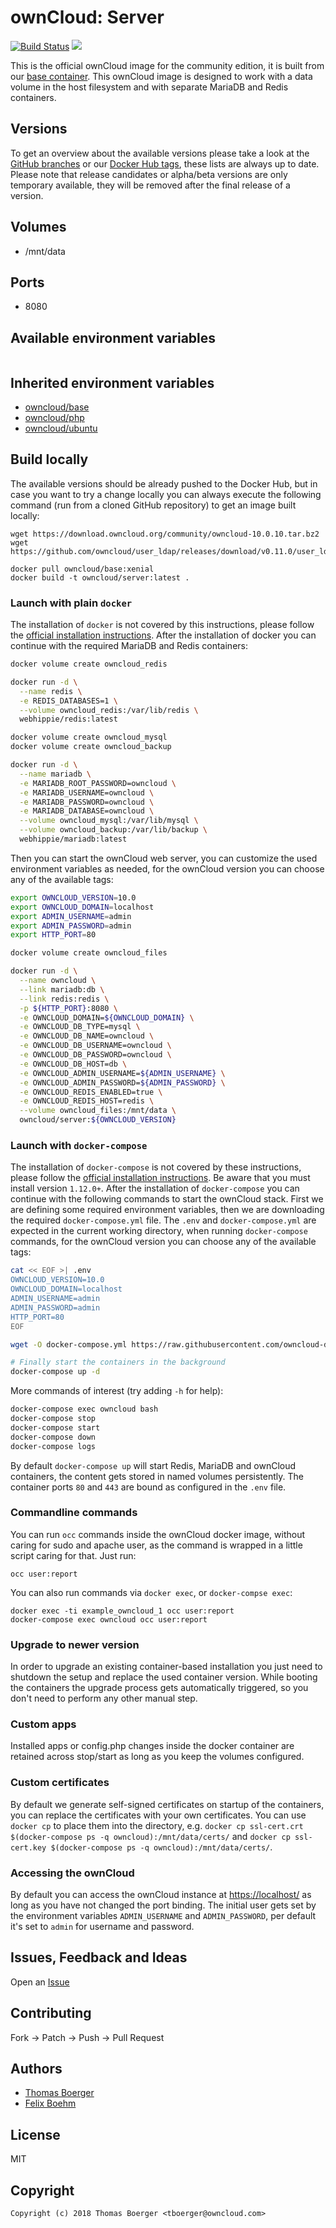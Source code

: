 # ownCloud: Server

[![Build Status](https://drone.owncloud.com/api/badges/owncloud-docker/server/status.svg)](https://drone.owncloud.com/owncloud-docker/server)
[![](https://images.microbadger.com/badges/image/owncloud/server.svg)](https://microbadger.com/images/owncloud/server "Get your own image badge on microbadger.com")

This is the official ownCloud image for the community edition, it is built from our [base container](https://registry.hub.docker.com/u/owncloud/base/). This ownCloud image is designed to work with a data volume in the host filesystem and with separate MariaDB and Redis containers.


## Versions

To get an overview about the available versions please take a look at the [GitHub branches](https://github.com/owncloud-docker/server/branches/all) or our [Docker Hub tags](https://hub.docker.com/r/owncloud/server/tags/), these lists are always up to date. Please note that release candidates or alpha/beta versions are only temporary available, they will be removed after the final release of a version.


## Volumes

* /mnt/data


## Ports

* 8080


## Available environment variables

```

```

## Inherited environment variables

* [owncloud/base](https://github.com/owncloud-docker/base#available-environment-variables)
* [owncloud/php](https://github.com/owncloud-docker/php#available-environment-variables)
* [owncloud/ubuntu](https://github.com/owncloud-docker/ubuntu#available-environment-variables)


## Build locally

The available versions should be already pushed to the Docker Hub, but in case you want to try a change locally you can always execute the following command (run from a cloned GitHub repository) to get an image built locally:

```
wget https://download.owncloud.org/community/owncloud-10.0.10.tar.bz2
wget https://github.com/owncloud/user_ldap/releases/download/v0.11.0/user_ldap.tar.gz

docker pull owncloud/base:xenial
docker build -t owncloud/server:latest .
```


### Launch with plain `docker`

The installation of `docker` is not covered by this instructions, please follow the [official installation instructions](https://docs.docker.com/engine/installation/). After the installation of docker you can continue with the required MariaDB and Redis containers:

```bash
docker volume create owncloud_redis

docker run -d \
  --name redis \
  -e REDIS_DATABASES=1 \
  --volume owncloud_redis:/var/lib/redis \
  webhippie/redis:latest

docker volume create owncloud_mysql
docker volume create owncloud_backup

docker run -d \
  --name mariadb \
  -e MARIADB_ROOT_PASSWORD=owncloud \
  -e MARIADB_USERNAME=owncloud \
  -e MARIADB_PASSWORD=owncloud \
  -e MARIADB_DATABASE=owncloud \
  --volume owncloud_mysql:/var/lib/mysql \
  --volume owncloud_backup:/var/lib/backup \
  webhippie/mariadb:latest
```

Then you can start the ownCloud web server, you can customize the used environment variables as needed, for the ownCloud version you can choose any of the available tags:

```bash
export OWNCLOUD_VERSION=10.0
export OWNCLOUD_DOMAIN=localhost
export ADMIN_USERNAME=admin
export ADMIN_PASSWORD=admin
export HTTP_PORT=80

docker volume create owncloud_files

docker run -d \
  --name owncloud \
  --link mariadb:db \
  --link redis:redis \
  -p ${HTTP_PORT}:8080 \
  -e OWNCLOUD_DOMAIN=${OWNCLOUD_DOMAIN} \
  -e OWNCLOUD_DB_TYPE=mysql \
  -e OWNCLOUD_DB_NAME=owncloud \
  -e OWNCLOUD_DB_USERNAME=owncloud \
  -e OWNCLOUD_DB_PASSWORD=owncloud \
  -e OWNCLOUD_DB_HOST=db \
  -e OWNCLOUD_ADMIN_USERNAME=${ADMIN_USERNAME} \
  -e OWNCLOUD_ADMIN_PASSWORD=${ADMIN_PASSWORD} \
  -e OWNCLOUD_REDIS_ENABLED=true \
  -e OWNCLOUD_REDIS_HOST=redis \
  --volume owncloud_files:/mnt/data \
  owncloud/server:${OWNCLOUD_VERSION}
```


### Launch with `docker-compose`

The installation of `docker-compose` is not covered by these instructions, please follow the [official installation instructions](https://docs.docker.com/compose/install/). Be aware that you must install version `1.12.0+`. After the installation of `docker-compose` you can continue with the following commands to start the ownCloud stack. First we are defining some required environment variables, then we are downloading the required `docker-compose.yml` file. The `.env` and `docker-compose.yml` are expected in the current working directory, when running `docker-compose` commands, for the ownCloud version you can choose any of the available tags:

```bash
cat << EOF >| .env
OWNCLOUD_VERSION=10.0
OWNCLOUD_DOMAIN=localhost
ADMIN_USERNAME=admin
ADMIN_PASSWORD=admin
HTTP_PORT=80
EOF

wget -O docker-compose.yml https://raw.githubusercontent.com/owncloud-docker/server/master/docker-compose.yml

# Finally start the containers in the background
docker-compose up -d
```

More commands of interest (try adding `-h` for help):

```bash
docker-compose exec owncloud bash
docker-compose stop
docker-compose start
docker-compose down
docker-compose logs
```

By default `docker-compose up` will start Redis, MariaDB and ownCloud containers, the content gets stored in named volumes persistently. The container ports `80` and `443` are bound as configured in the `.env` file.

### Commandline commands

You can run `occ` commands inside the ownCloud docker image, without caring for sudo and apache user, as the command is wrapped in a little script caring for that. Just run:

```
occ user:report
```

You can also run commands via `docker exec`, or `docker-compse exec`:

```
docker exec -ti example_owncloud_1 occ user:report
docker-compose exec owncloud occ user:report
```

### Upgrade to newer version

In order to upgrade an existing container-based installation you just need to shutdown the setup and replace the used container version. While booting the containers the upgrade process gets automatically triggered, so you don't need to perform any other manual step.


### Custom apps

Installed apps or config.php changes inside the docker container are retained across stop/start as long as you keep the volumes configured.


### Custom certificates

By default we generate self-signed certificates on startup of the containers, you can replace the certificates with your own certificates. You can use `docker cp` to place them into the directory, e.g. `docker cp ssl-cert.crt $(docker-compose ps -q owncloud):/mnt/data/certs/` and `docker cp ssl-cert.key $(docker-compose ps -q owncloud):/mnt/data/certs/`.


### Accessing the ownCloud

By default you can access the ownCloud instance at [https://localhost/](https://localhost/) as long as you have not changed the port binding. The initial user gets set by the environment variables `ADMIN_USERNAME` and `ADMIN_PASSWORD`, per default it's set to `admin` for username and password.


## Issues, Feedback and Ideas

Open an [Issue](https://github.com/owncloud-docker/server/issues)


## Contributing

Fork -> Patch -> Push -> Pull Request


## Authors

* [Thomas Boerger](https://github.com/tboerger)
* [Felix Boehm](https://github.com/felixboehm)


## License

MIT


## Copyright

```
Copyright (c) 2018 Thomas Boerger <tboerger@owncloud.com>
```
